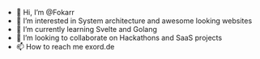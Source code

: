 - 👋 Hi, I’m @Fokarr
- 👀 I’m interested in System architecture and awesome looking websites
- 🌱 I’m currently learning Svelte and Golang
- 💞️ I’m looking to collaborate on Hackathons and SaaS projects
- 📫 How to reach me exord.de

<!---
Fokarr/Fokarr is a ✨ special ✨ repository because its `README.md` (this file) appears on your GitHub profile.
You can click the Preview link to take a look at your changes.
--->
